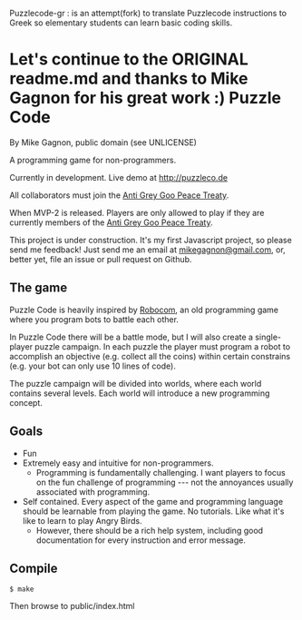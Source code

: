 Puzzlecode-gr : is an attempt(fork) to translate Puzzlecode instructions to Greek so elementary students can learn basic coding skills.

Let's continue to the ORIGINAL readme.md and thanks to Mike Gagnon for his great work :)
Puzzle Code
===========
By Mike Gagnon, public domain (see UNLICENSE)

A programming game for non-programmers.

Currently in development. Live demo at http://puzzleco.de

All collaborators must join the [Anti Grey Goo Peace Treaty](https://github.com/mikegagnon/anti-grey-goo-peace-treaty).

When MVP-2 is released. Players are only allowed to play if they are currently members of the [Anti Grey Goo Peace Treaty](https://github.com/mikegagnon/anti-grey-goo-peace-treaty).

This project is under construction.
It's my first Javascript project, so please send me feedback!
Just send me an email at mikegagnon@gmail.com, or, better yet,
file an issue or pull request on Github.

The game
--------
Puzzle Code is heavily inspired by
[Robocom](http://atlantis.cyty.com/robocom/), an
old programming game where you program bots
to battle each other.

In Puzzle Code there will be a battle mode, but
I will also create a single-player puzzle campaign.
In each puzzle the player must program a robot
to accomplish an objective (e.g. collect all the
coins) within certain constrains (e.g. your bot
can only use 10 lines of code).

The puzzle campaign will be divided into worlds,
where each world contains several levels. Each
world will introduce a new programming concept.

Goals
-----
* Fun
* Extremely easy and intuitive for non-programmers.
  * Programming is fundamentally challenging. I want players
to focus on the fun challenge of programming --- not the
annoyances usually associated with programming.
* Self contained. Every aspect of the game and programming
language should be learnable from playing the game.
No tutorials. Like what it's like to learn to play Angry Birds.
  * However, there should be a rich help system,
including good documentation for every instruction and error
message.


Compile
-------
```
$ make
```

Then browse to public/index.html
